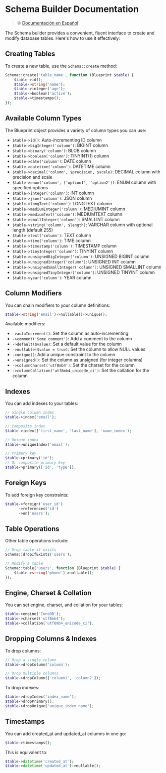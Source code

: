 # Schema Builder Documentation

> 🌐 [Documentación en Español](../es/migrations-schema-builder.md)

The Schema builder provides a convenient, fluent interface to create and modify database tables. Here's how to use it effectively:

## Creating Tables

To create a new table, use the `Schema::create` method:

```php
Schema::create('table_name', function (Blueprint $table) {
    $table->id();
    $table->string('name');
    $table->integer('age');
    $table->boolean('active');
    $table->timestamps();
});
```

## Available Column Types

The Blueprint object provides a variety of column types you can use:

- `$table->id()`: Auto-incrementing ID column
- `$table->bigInteger('column')`: BIGINT column
- `$table->binary('column')`: BLOB column
- `$table->boolean('column')`: TINYINT(1) column
- `$table->date('column')`: DATE column
- `$table->datetime('column')`: DATETIME column
- `$table->decimal('column', $precision, $scale)`: DECIMAL column with precision and scale
- `$table->enum('column', ['option1', 'option2'])`: ENUM column with specified options
- `$table->integer('column')`: INT column
- `$table->json('column')`: JSON column
- `$table->longText('column')`: LONGTEXT column
- `$table->mediumInteger('column')`: MEDIUMINT column
- `$table->mediumText('column')`: MEDIUMTEXT column
- `$table->smallInteger('column')`: SMALLINT column
- `$table->string('column', $length)`: VARCHAR column with optional length (default 255)
- `$table->text('column')`: TEXT column
- `$table->time('column')`: TIME column
- `$table->timestamp('column')`: TIMESTAMP column
- `$table->tinyInteger('column')`: TINYINT column
- `$table->unsignedBigInteger('column')`: UNSIGNED BIGINT column
- `$table->unsignedInteger('column')`: UNSIGNED INT column
- `$table->unsignedSmallInteger('column')`: UNSIGNED SMALLINT column
- `$table->unsignedTinyInteger('column')`: UNSIGNED TINYINT column
- `$table->year('column')`: YEAR column

## Column Modifiers

You can chain modifiers to your column definitions:

```php
$table->string('email')->nullable()->unique();
```

Available modifiers:

- `->autoIncrement()`: Set the column as auto-incrementing
- `->comment('Some comment')`: Add a comment to the column
- `->default($value)`: Set a default value for the column
- `->nullable($value = true)`: Set the column to allow NULL values
- `->unique()`: Add a unique constraint to the column
- `->unsigned()`: Set the column as unsigned (for integer columns)
- `->columnCharset('utf8mb4')`: Set the charset for the column
- `->columnCollation('utf8mb4_unicode_ci')`: Set the collation for the column

## Indexes

You can add indexes to your tables:

```php
// Single column index
$table->index('email');

// Composite index
$table->index(['first_name', 'last_name'], 'name_index');

// Unique index
$table->uniqueIndex('email');

// Primary key
$table->primary('id');
// Or composite primary key
$table->primary(['id', 'type']);
```

## Foreign Keys

To add foreign key constraints:

```php
$table->foreign('user_id')
      ->references('id')
      ->on('users');
```

## Table Operations

Other table operations include:

```php
// Drop table if exists
Schema::dropIfExists('users');

// Modify a table
Schema::table('users', function (Blueprint $table) {
    $table->string('phone')->nullable();
});
```

## Engine, Charset & Collation

You can set engine, charset, and collation for your tables:

```php
$table->engine('InnoDB');
$table->charset('utf8mb4');
$table->collation('utf8mb4_unicode_ci');
```

## Dropping Columns & Indexes

To drop columns:

```php
// Drop a single column
$table->dropColumn('column');

// Drop multiple columns
$table->dropColumn(['column1', 'column2']);
```

To drop indexes:

```php
$table->dropIndex('index_name');
$table->dropPrimary();
$table->dropUnique('unique_index_name');
```

## Timestamps

You can add created_at and updated_at columns in one go:

```php
$table->timestamps();
```

This is equivalent to:

```php
$table->datetime('created_at');
$table->datetime('updated_at')->nullable();
```
